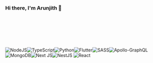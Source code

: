 ### Hi there, I'm Arunjith 👋 

 
 <div width="100%" style="display: inline-block; margin-top: 100px;"> 
<img style="float: left" alt="NodeJS" src="https://img.shields.io/badge/node.js-%2343853D.svg?style=for-the-badge&logo=node-dot-js&logoColor=white"/>
<img style="float: left"  alt="TypeScript" src="https://img.shields.io/badge/typescript-%23007ACC.svg?style=for-the-badge&logo=typescript&logoColor=white"/>
<img style="float: left"   alt="Python" src="https://img.shields.io/badge/python-%2314354C.svg?style=for-the-badge&logo=python&logoColor=white"/>
<img style="float: left"  alt="Flutter" src="https://img.shields.io/badge/Flutter-%2302569B.svg?style=for-the-badge&logo=Flutter&logoColor=white" />
<img style="float: left"  alt="SASS" src="https://img.shields.io/badge/SASS-hotpink.svg?style=for-the-badge&logo=SASS&logoColor=white"/>
<img style="float: left"  alt="Apollo-GraphQL" src="https://img.shields.io/badge/-ApolloGraphQL-311C87?style=for-the-badge&logo=apollo-graphql"/>
<img style="float: left"    alt="MongoDB" src ="https://img.shields.io/badge/MongoDB-%234ea94b.svg?style=for-the-badge&logo=mongodb&logoColor=white"/>
<img  style="float: left"  alt="Next JS" src="https://img.shields.io/badge/nextjs-%23000000.svg?style=for-the-badge&logo=next.js&logoColor=white"/>  <img alt="NestJS" src="https://img.shields.io/badge/nestjs-%23E0234E.svg?style=for-the-badge&logo=nestjs&logoColor=white" />
<img alt="React" src="https://img.shields.io/badge/react-%2320232a.svg?style=for-the-badge&logo=react&logoColor=%2361DAFB"/>

   </div>

